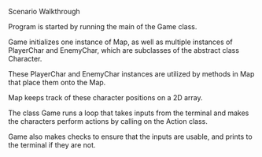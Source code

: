 Scenario Walkthrough

Program is started by running the main of the Game class.

Game initializes one instance of Map, as well
as multiple instances of PlayerChar and EnemyChar, which are subclasses of the abstract class Character.

These PlayerChar and EnemyChar instances are utilized by methods in Map that place them onto the Map.

Map keeps track of these character positions on a 2D array.

The class Game runs a loop that takes inputs from the terminal and makes the characters perform actions by calling on the Action class.

Game also makes checks to ensure that the inputs are usable, and prints to the terminal if they are not.

